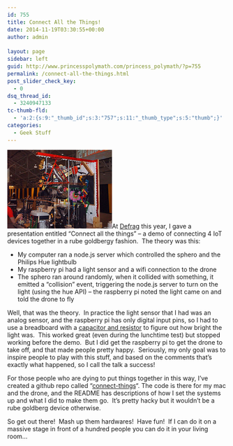 ```yaml
---
id: 755
title: Connect All the Things!
date: 2014-11-19T03:30:55+00:00
author: admin

layout: page
sidebar: left
guid: http://www.princesspolymath.com/princess_polymath/?p=755
permalink: /connect-all-the-things.html
post_slider_check_key:
  - 0
dsq_thread_id:
  - 3240947133
tc-thumb-fld:
  - 'a:2:{s:9:"_thumb_id";s:3:"757";s:11:"_thumb_type";s:5:"thumb";}'
categories:
  - Geek Stuff
---
```

<a href="/assets/img/2014/11/135634867_39bafbc3e3_m.jpg" class="grouped_elements" rel="tc-fancybox-group755"><img alt="This is a picture" class="alignleft wp-image-757 size-full" src="/assets/img/2014/11/135634867_39bafbc3e3_m.jpg" alt="135634867_39bafbc3e3_m" width="240" height="180" /></a>At [Defrag](http://www.defragcon.com) this year, I gave a presentation entitled &#8220;Connect all the things&#8221; &#8211; a demo of connecting 4 IoT devices together in a rube goldbergy fashion.  The theory was this:

  * My computer ran a node.js server which controlled the sphero and the Philips Hue lightbulb
  * My raspberry pi had a light sensor and a wifi connection to the drone
  * The sphero ran around randomly, when it collided with something, it emitted a &#8220;collision&#8221; event, triggering the node.js server to turn on the light (using the hue API) &#8211; the raspberry pi noted the light came on and told the drone to fly

Well, that was the theory.  In practice the light sensor that I had was an analog sensor, and the raspberry pi has only digital input pins, so I had to use a breadboard with a [capacitor and resistor](http://www.raspberrypi-spy.co.uk/2012/08/reading-analogue-sensors-with-one-gpio-pin/) to figure out how bright the light was.  This worked great (even during the lunchtime test) but stopped working before the demo.  But I did get the raspberry pi to get the drone to take off, and that made people pretty happy.  Seriously, my only goal was to inspire people to play with this stuff, and based on the comments that&#8217;s exactly what happened, so I call the talk a success!

For those people who are dying to put things together in this way, I&#8217;ve created a github repo called &#8220;[connect-things](https://github.com/synedra/connect-things)&#8220;. The code is there for my mac and the drone, and the README has descriptions of how I set the systems up and what I did to make them go.  It&#8217;s pretty hacky but it wouldn&#8217;t be a rube goldberg device otherwise.

So get out there!  Mash up them hardwares!  Have fun!  If I can do it on a massive stage in front of a hundred people you can do it in your living room&#8230;
